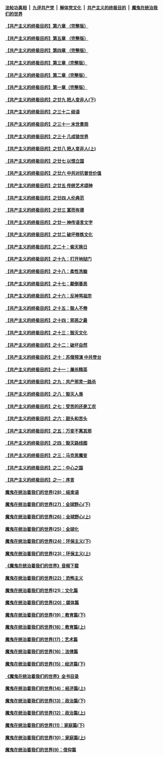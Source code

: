 ####  [法轮功真相](../../../../basic/blob/master/README.md?t=05270231) &nbsp;|&nbsp; [九评共产党](../../../../9ping.md/blob/master/README.md?t=05270231) &nbsp;|&nbsp; [解体党文化](../../../../jtdwh.md/blob/master/README.md?t=05270231)  &nbsp;|&nbsp; [共产主义的终极目的](../../../../gczydzjmd.md/blob/master/README.md?t=05270231) &nbsp;|&nbsp; [魔鬼在统治我们的世界](../../../../mgztzwmdsj.md/blob/master/README.md?t=05270231) 

#### [【共产主义的终极目的】第六章 （完整版）](../pages/nsc422/n11428913.md?t=05270231) 

#### [【共产主义的终极目的】第五章 （完整版）](../pages/nsc422/n11428912.md?t=05270231) 

#### [【共产主义的终极目的】第四章 （完整版）](../pages/nsc422/n11428907.md?t=05270231) 

#### [【共产主义的终极目的】第三章（完整版）](../pages/nsc422/n11428848.md?t=05270231) 

#### [【共产主义的终极目的】第二章（完整版）](../pages/nsc422/n11428831.md?t=05270231) 

#### [【共产主义的终极目的】第一章（完整版）](../pages/nsc422/n11417651.md?t=05270231) 

#### [【共产主义的终极目的】之廿九 把人变非人(下)](../pages/nsc422/n11344140.md?t=05270231) 

#### [【共产主义的终极目的】之三十二 结语](../pages/nsc422/n11360535.md?t=05270231) 

#### [【共产主义的终极目的】之三十一 末世景观](../pages/nsc422/n11351129.md?t=05270231) 

#### [【共产主义的终极目的】之三十 几成狼世界](../pages/nsc422/n11348280.md?t=05270231) 

#### [【共产主义的终极目的】之廿八 把人变非人(上)](../pages/nsc422/n11340492.md?t=05270231) 

#### [【共产主义的终极目的】之廿七 以恨立国](../pages/nsc422/n11336944.md?t=05270231) 

#### [【共产主义的终极目的】之廿六 中共对抗普世价值](../pages/nsc422/n11324785.md?t=05270231) 

#### [【共产主义的终极目的】之廿五 传统艺术颂神](../pages/nsc422/n11296396.md?t=05270231) 

#### [【共产主义的终极目的】之廿四 人伦典范](../pages/nsc422/n11296397.md?t=05270231) 

#### [【共产主义的终极目的】之廿三 富而有德](../pages/nsc422/n11283598.md?t=05270231) 

#### [【共产主义的终极目的】之廿一 神传语言文字](../pages/nsc422/n11263265.md?t=05270231) 

#### [【共产主义的终极目的】之廿二 破坏修炼文化](../pages/nsc422/n11245728.md?t=05270231) 

#### [【共产主义的终极目的】之二十：偷天换日](../pages/nsc422/n11238846.md?t=05270231) 

#### [【共产主义的终极目的】之十九：打开地狱门](../pages/nsc422/n11206376.md?t=05270231) 

#### [【共产主义的终极目的】之十八：柔性洗脑](../pages/nsc422/n11199994.md?t=05270231) 

#### [【共产主义的终极目的】之十七：颠倒善恶](../pages/nsc422/n11179782.md?t=05270231) 

#### [【共产主义的终极目的】之十六：反神骂祖宗](../pages/nsc422/n11166798.md?t=05270231) 

#### [【共产主义的终极目的】之十五：毁人不倦](../pages/nsc422/n11166792.md?t=05270231) 

#### [【共产主义的终极目的】之十四：邪恶之最](../pages/nsc422/n11150249.md?t=05270231) 

#### [【共产主义的终极目的】之十三：毁灭文化](../pages/nsc422/n11135227.md?t=05270231) 

#### [【共产主义的终极目的】之十二：破坏自然](../pages/nsc422/n11135214.md?t=05270231) 

#### [【共产主义的终极目的】之十：苏俄预演 中共登台](../pages/nsc422/n11118424.md?t=05270231) 

#### [【共产主义的终极目的】之十一：屠杀精英](../pages/nsc422/n11118442.md?t=05270231) 

#### [【共产主义的终极目的】之九：共产邪灵一路杀](../pages/nsc422/n11114139.md?t=05270231) 

#### [【共产主义的终极目的】之八：毁灭人类](../pages/nsc422/n11108503.md?t=05270231) 

#### [【共产主义的终极目的】之七：受苦的还是工农](../pages/nsc422/n11101809.md?t=05270231) 

#### [【共产主义的终极目的】之六：甜头和苦头](../pages/nsc422/n11096971.md?t=05270231) 

#### [【共产主义的终极目的】之五：万变不离其邪](../pages/nsc422/n11091285.md?t=05270231) 

#### [【共产主义的终极目的】之四：毁灭路线图](../pages/nsc422/n11086284.md?t=05270231) 

#### [【共产主义的终极目的】之三：马克思魔变](../pages/nsc422/n11061941.md?t=05270231) 

#### [【共产主义的终极目的】之二：中心之国](../pages/nsc422/n11047728.md?t=05270231) 

#### [【共产主义的终极目的】之一：序言](../pages/nsc422/n11086077.md?t=05270231) 

#### [魔鬼在统治着我们的世界(28)：结束语](../pages/nsc422/n10936246.md?t=05270231) 

#### [魔鬼在统治着我们的世界(27)：全球野心(下)](../pages/nsc422/n10928319.md?t=05270231) 

#### [魔鬼在统治着我们的世界(26)：全球野心(上)](../pages/nsc422/n10900318.md?t=05270231) 

#### [魔鬼在统治着我们的世界(25)：全球化](../pages/nsc422/n10788205.md?t=05270231) 

#### [魔鬼在统治着我们的世界(24)：环保主义(下)](../pages/nsc422/n10695307.md?t=05270231) 

#### [魔鬼在统治着我们的世界(23)：环保主义(上)](../pages/nsc422/n10688613.md?t=05270231) 

#### [《魔鬼在统治着我们的世界》音频下载](../pages/nsc422/n10635553.md?t=05270231) 

#### [魔鬼在统治着我们的世界(22)：恐怖主义](../pages/nsc422/n10614727.md?t=05270231) 

#### [魔鬼在统治着我们的世界(21)：文化篇](../pages/nsc422/n10597706.md?t=05270231) 

#### [魔鬼在统治着我们的世界(20)：媒体篇](../pages/nsc422/n10586579.md?t=05270231) 

#### [魔鬼在统治着我们的世界(19)：教育篇(下)](../pages/nsc422/n10564808.md?t=05270231) 

#### [魔鬼在统治着我们的世界(18)：教育篇(上)](../pages/nsc422/n10526970.md?t=05270231) 

#### [魔鬼在统治着我们的世界(17)：艺术篇](../pages/nsc422/n10499093.md?t=05270231) 

#### [魔鬼在统治着我们的世界(16)：法律篇](../pages/nsc422/n10485969.md?t=05270231) 

#### [魔鬼在统治着我们的世界(15)：经济篇(下)](../pages/nsc422/n10469975.md?t=05270231) 

#### [《魔鬼在统治着我们的世界》全书目录](../pages/nsc422/n10464261.md?t=05270231) 

#### [魔鬼在统治着我们的世界(14)：经济篇(上)](../pages/nsc422/n10457370.md?t=05270231) 

#### [魔鬼在统治着我们的世界(13)：政治篇(下)](../pages/nsc422/n10448270.md?t=05270231) 

#### [魔鬼在统治着我们的世界(12)：政治篇(上)](../pages/nsc422/n10444576.md?t=05270231) 

#### [魔鬼在统治着我们的世界(11)：家庭篇(下)](../pages/nsc422/n10440961.md?t=05270231) 

#### [魔鬼在统治着我们的世界(10)：家庭篇(上)](../pages/nsc422/n10435448.md?t=05270231) 

#### [魔鬼在统治着我们的世界(9)：信仰篇](../pages/nsc422/n10432159.md?t=05270231) 

